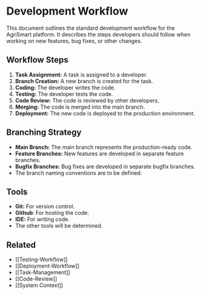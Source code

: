 # Development Workflow

This document outlines the standard development workflow for the AgriSmart platform. It describes the steps developers should follow when working on new features, bug fixes, or other changes.

## Workflow Steps

1.  **Task Assignment:** A task is assigned to a developer.
2.  **Branch Creation:** A new branch is created for the task.
3.  **Coding:** The developer writes the code.
4.  **Testing:** The developer tests the code.
5.  **Code Review:** The code is reviewed by other developers.
6.  **Merging:** The code is merged into the main branch.
7.  **Deployment:** The new code is deployed to the production environment.

## Branching Strategy

*   **Main Branch:** The main branch represents the production-ready code.
*   **Feature Branches:** New features are developed in separate feature branches.
*   **Bugfix Branches:** Bug fixes are developed in separate bugfix branches.
* The branch naming conventions are to be defined.

## Tools

*   **Git:** For version control.
* **Github**: For hosting the code.
*   **IDE:** For writing code.
* The other tools will be determined.

## Related

*   [[Testing-Workflow]]
*   [[Deployment-Workflow]]
*   [[Task-Management]]
*   [[Code-Review]]
* [[System Context]]
